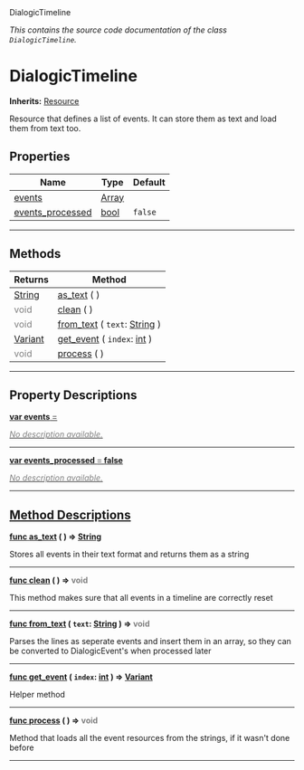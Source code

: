 
<div class="header-banner purple">
<div class="header-label purple">DialogicTimeline</div>
</div>

*This contains the source code documentation of the class `DialogicTimeline`.*
        
# DialogicTimeline
**Inherits:** [Resource](https://docs.godotengine.org/en/latest/classes/class_resource.html#class-resource)

Resource that defines a list of events. It can store them as text and load them from text too.
## Properties
Name | Type | Default 
--- | --- | --- 
[<span class="hljs-title">events</span>](#property-events) | [Array](https://docs.godotengine.org/en/latest/classes/class_array.html#class-array) |   
[<span class="hljs-title">events_processed</span>](#property-events_processed) | [bool](https://docs.godotengine.org/en/latest/classes/class_bool.html#class-bool) |  `false` 
--- 

## Methods
Returns | Method 
--- | --- 
<span class="hljs-attribute">[String](https://docs.godotengine.org/en/latest/classes/class_string.html#class-string)</span> | [<span class="hljs-title">as_text</span>](#property-as_text) ( ) 
<span style = "color: gray">void</span> | [<span class="hljs-title">clean</span>](#property-clean) ( ) 
<span style = "color: gray">void</span> | [<span class="hljs-title">from_text</span>](#property-from_text) ( `text`: [String](https://docs.godotengine.org/en/latest/classes/class_string.html#class-string) ) 
<span class="hljs-attribute">[Variant](https://docs.godotengine.org/en/latest/classes/class_variant.html#class-variant)</span> | [<span class="hljs-title">get_event</span>](#property-get_event) ( `index`: [int](https://docs.godotengine.org/en/latest/classes/class_int.html#class-int) ) 
<span style = "color: gray">void</span> | [<span class="hljs-title">process</span>](#property-process) ( ) 
--- 
## Property Descriptions



<a class="header" id="property-events" href="#property-events">**<span class="hljs-attribute">var</span> <span class="hljs-title">events</span> <span style = "color: gray"> = </span> <unknown>** 



 <span style = "color: gray">*No description available.*</span> 

---



<a class="header" id="property-events_processed" href="#property-events_processed">**<span class="hljs-attribute">var</span> <span class="hljs-title">events_processed</span> <span style = "color: gray"> = </span> false** 



 <span style = "color: gray">*No description available.*</span> 

---

## Method Descriptions



<a class="header" id="method-as_text" href="#method-as_text">**<span class="hljs-attribute">func</span> [<span class="hljs-title">as_text</span>](#property-as_text) ( )</a>  ⇒ <span class="hljs-attribute">[String](https://docs.godotengine.org/en/latest/classes/class_string.html#class-string)</span>** 



Stores all events in their text format and returns them as a string

---



<a class="header" id="method-clean" href="#method-clean">**<span class="hljs-attribute">func</span> [<span class="hljs-title">clean</span>](#property-clean) ( )</a>  ⇒ <span style = "color: gray">void</span>** 



This method makes sure that all events in a timeline are correctly reset

---



<a class="header" id="method-from_text" href="#method-from_text">**<span class="hljs-attribute">func</span> [<span class="hljs-title">from_text</span>](#property-from_text) ( `text`: [String](https://docs.godotengine.org/en/latest/classes/class_string.html#class-string) )</a>  ⇒ <span style = "color: gray">void</span>** 



Parses the lines as seperate events and insert them in an array, so they can be converted to DialogicEvent's when processed later

---



<a class="header" id="method-get_event" href="#method-get_event">**<span class="hljs-attribute">func</span> [<span class="hljs-title">get_event</span>](#property-get_event) ( `index`: [int](https://docs.godotengine.org/en/latest/classes/class_int.html#class-int) )</a>  ⇒ <span class="hljs-attribute">[Variant](https://docs.godotengine.org/en/latest/classes/class_variant.html#class-variant)</span>** 



Helper method

---



<a class="header" id="method-process" href="#method-process">**<span class="hljs-attribute">func</span> [<span class="hljs-title">process</span>](#property-process) ( )</a>  ⇒ <span style = "color: gray">void</span>** 



Method that loads all the event resources from the strings, if it wasn't done before

---

